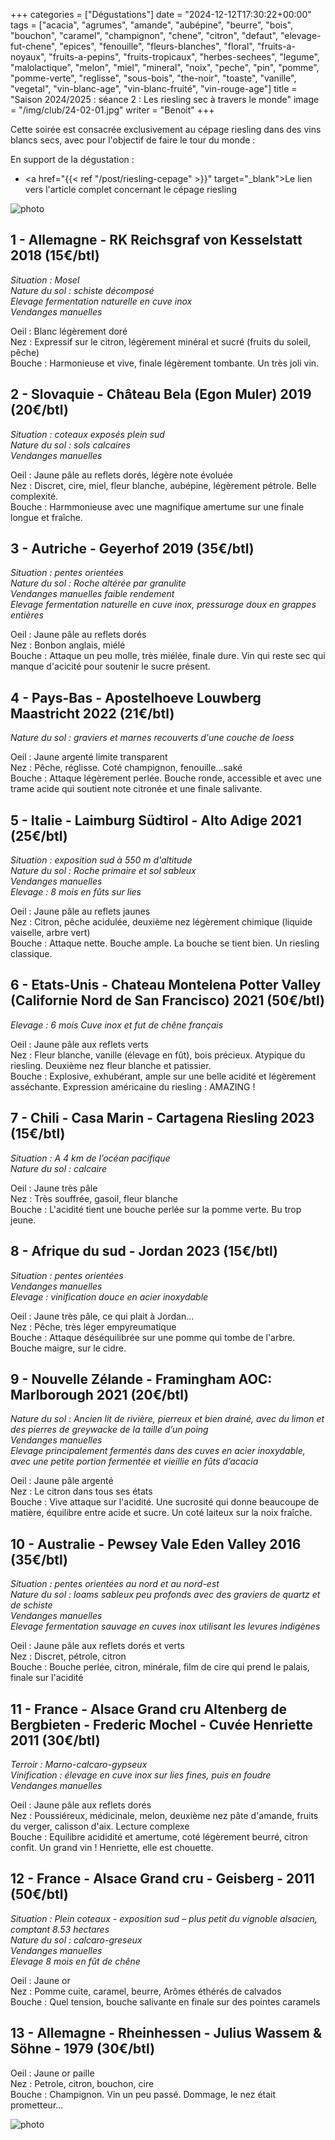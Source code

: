+++
categories = ["Dégustations"]
date = "2024-12-12T17:30:22+00:00"
tags = ["acacia", "agrumes", "amande", "aubépine", "beurre", "bois", "bouchon", "caramel", "champignon", "chene", "citron", "defaut", "elevage-fut-chene", "epices", "fenouille", "fleurs-blanches", "floral", "fruits-a-noyaux", "fruits-a-pepins", "fruits-tropicaux", "herbes-sechees", "legume", "malolactique", "melon", "miel", "mineral", "noix", "peche", "pin", "pomme", "pomme-verte", "reglisse", "sous-bois", "the-noir", "toaste", "vanille", "vegetal", "vin-blanc-age", "vin-blanc-fruité", "vin-rouge-age"]
title = "Saison 2024/2025 : séance 2 : Les riesling sec à travers le monde"
image = "/img/club/24-02-01.jpg"
writer = "Benoit"
+++

Cette soirée est consacrée exclusivement au cépage riesling dans des vins blancs secs, avec pour l'objectif de faire le tour du monde :

En support de la dégustation :  

* <a href="{{< ref "/post/riesling-cepage" >}}" target="_blank">Le lien vers l'article complet concernant le cépage riesling</a>

![photo][1]

## 1 - Allemagne - RK Reichsgraf von Kesselstatt 2018 (15€/btl) <i class="fa fa-plus-circle"></i>

_Situation : Mosel_  
_Nature du sol : schiste décomposé_  
_Elevage fermentation naturelle en cuve inox_  
_Vendanges manuelles_  

Oeil : Blanc légèrement doré  
Nez : Expressif sur le citron, légèrement minéral et sucré (fruits du soleil, pêche)  
Bouche : Harmonieuse et vive, finale légèrement tombante. Un très joli vin.  

## 2 - Slovaquie - Château Bela (Egon Muler) 2019 (20€/btl) <i class="fa fa-plus-circle"></i>

_Situation : coteaux exposés plein sud_  
_Nature du sol : sols calcaires_  
_Vendanges manuelles_  

Oeil : Jaune pâle au reflets dorés, légère note évoluée  
Nez : Discret, cire, miel, fleur blanche, aubépine, légèrement pétrole. Belle complexité.  
Bouche : Harmmonieuse avec une magnifique amertume sur une finale longue et fraîche.  

## 3 - Autriche - Geyerhof 2019 (35€/btl)

_Situation : pentes orientées_  
_Nature du sol : Roche altérée par granulite_  
_Vendanges manuelles faible rendement_  
_Elevage fermentation naturelle en cuve inox, pressurage doux en grappes entières_  

Oeil : Jaune pâle au reflets dorés  
Nez : Bonbon anglais, miélé  
Bouche : Attaque un peu molle, très miélée, finale dure. Vin qui reste sec qui manque d'acicité pour soutenir le sucre présent.  

## 4 - Pays-Bas - Apostelhoeve Louwberg Maastricht 2022 (21€/btl)

_Nature du sol : graviers et marnes recouverts d'une couche de loess_  

Oeil : Jaune argenté limite transparent  
Nez : Pêche, réglisse. Coté champignon, fenouille...saké  
Bouche : Attaque légèrement perlée. Bouche ronde, accessible et avec une trame acide qui soutient note citronée et une finale salivante.  

## 5 - Italie - Laimburg Südtirol - Alto Adige 2021 (25€/btl)

_Situation : exposition sud à 550 m d'altitude_  
_Nature du sol : Roche primaire et sol sableux_  
_Vendanges manuelles_  
_Elevage : 8 mois en fûts sur lies_  

Oeil : Jaune pâle au reflets jaunes  
Nez : Citron, pêche acidulée, deuxième nez légèrement chimique (liquide vaiselle, arbre vert)  
Bouche : Attaque nette. Bouche ample. La bouche se tient bien. Un riesling classique.  

## 6 - Etats-Unis - Chateau Montelena Potter Valley (Californie Nord de San Francisco) 2021 (50€/btl)

_Elevage : 6 mois Cuve inox et fut de chêne français_  

Oeil : Jaune pâle aux reflets verts  
Nez : Fleur blanche, vanille (élevage en fût), bois précieux. Atypique du riesling. Deuxième nez fleur blanche et patissier.  
Bouche : Explosive, exhubérant, ample sur une belle acidité et légèrement asséchante. Expression américaine du riesling : AMAZING !  

## 7 - Chili - Casa Marin - Cartagena Riesling 2023 (15€/btl)

_Situation : A 4 km de l’océan pacifique_  
_Nature du sol : calcaire_

Oeil : Jaune très pâle  
Nez : Très souffrée, gasoil, fleur blanche  
Bouche : L'acidité tient une bouche perlée sur la pomme verte. Bu trop jeune.

## 8 - Afrique du sud - Jordan 2023 (15€/btl)

_Situation : pentes orientées_  
_Vendanges manuelles_  
_Elevage : vinification douce en acier inoxydable_  

Oeil : Jaune très pâle, ce qui plait à Jordan...  
Nez : Pêche, très léger empyreumatique  
Bouche : Attaque déséquilibrée sur une pomme qui tombe de l'arbre. Bouche maigre, sur le cidre.

## 9 - Nouvelle Zélande - Framingham AOC: Marlborough 2021 (20€/btl)

_Nature du sol : Ancien lit de rivière, pierreux et bien drainé, avec du limon et des pierres de greywacke de la taille d’un poing_  
_Vendanges manuelles_  
_Elevage principalement fermentés dans des cuves en acier inoxydable, avec une petite portion fermentée et vieillie en fûts d’acacia_

Oeil : Jaune pâle argenté  
Nez : Le citron dans tous ses états  
Bouche : Vive attaque sur l'acidité. Une  sucrosité qui donne beaucoupe de matière, équilibre entre acide et sucre. Un coté laiteux sur la noix fraîche.  

## 10 - Australie - Pewsey Vale Eden Valley 2016 (35€/btl)

_Situation : pentes orientées au nord et au nord-est_  
_Nature du sol : loams sableux peu profonds avec des graviers de quartz et de schiste_  
_Vendanges manuelles_  
_Elevage fermentation sauvage en cuves inox utilisant les levures indigènes_

Oeil : Jaune pâle aux reflets dorés et verts  
Nez : Discret, pétrole, citron  
Bouche : Bouche perlée, citron, minérale, film de cire qui prend le palais, finale sur l'acidité  

## 11 - France - Alsace Grand cru Altenberg de Bergbieten - Frederic Mochel - Cuvée Henriette 2011 (30€/btl) <i class="fa fa-plus-circle"></i>

_Terroir : Marno-calcaro-gypseux_  
_Vinification : élevage en cuve inox sur lies fines, puis en foudre_  
_Vendanges manuelles_  

Oeil : Jaune pâle aux reflets dorés  
Nez : Poussiéreux, médicinale, melon, deuxième nez pâte d'amande, fruits du verger, calisson d'aix. Lecture complexe  
Bouche : Equilibre acididité et amertume, coté légèrement beurré, citron confit. Un grand vin ! Henriette, elle est chouette.  

## 12 - France - Alsace Grand cru - Geisberg - 2011 (50€/btl)

_Situation : Plein coteaux - exposition sud – plus petit du vignoble alsacien, comptant 8.53 hectares_  
_Nature du sol : calcaro-greseux_  
_Vendanges manuelles_  
_Elevage 8 mois en fût de chêne_  

Oeil : Jaune or  
Nez : Pomme cuite, caramel, beurre, Arômes éthérés de calvados  
Bouche : Quel tension, bouche salivante en finale sur des pointes caramels  

## 13 - Allemagne - Rheinhessen - Julius Wassem & Söhne - 1979 (30€/btl)

Oeil : Jaune or paille  
Nez : Petrole, citron, bouchon, cire  
Bouche : Champignon. Vin un peu passé. Dommage, le nez était prometteur...

![photo][1]

[1]: /img/club/24-02-01.jpg
